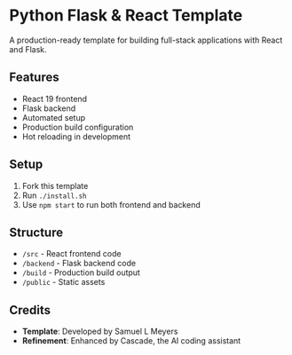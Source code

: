 
# Python Flask & React Template

A production-ready template for building full-stack applications with React and Flask.

## Features
- React 19 frontend
- Flask backend
- Automated setup
- Production build configuration
- Hot reloading in development

## Setup
1. Fork this template
2. Run `./install.sh`
3. Use `npm start` to run both frontend and backend

## Structure
- `/src` - React frontend code
- `/backend` - Flask backend code
- `/build` - Production build output
- `/public` - Static assets

## Credits
- **Template**: Developed by Samuel L Meyers
- **Refinement**: Enhanced by Cascade, the AI coding assistant
